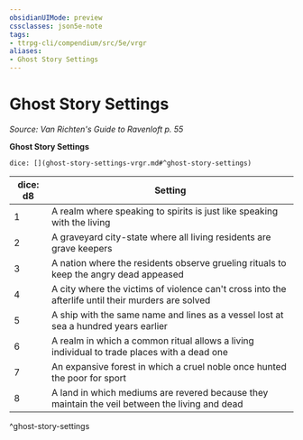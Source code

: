 ```yaml
---
obsidianUIMode: preview
cssclasses: json5e-note
tags:
- ttrpg-cli/compendium/src/5e/vrgr
aliases:
- Ghost Story Settings
---
```

# Ghost Story Settings
*Source: Van Richten's Guide to Ravenloft p. 55* 

**Ghost Story Settings**

`dice: [](ghost-story-settings-vrgr.md#^ghost-story-settings)`

| dice: d8 | Setting |
|----------|---------|
| 1 | A realm where speaking to spirits is just like speaking with the living |
| 2 | A graveyard city-state where all living residents are grave keepers |
| 3 | A nation where the residents observe grueling rituals to keep the angry dead appeased |
| 4 | A city where the victims of violence can't cross into the afterlife until their murders are solved |
| 5 | A ship with the same name and lines as a vessel lost at sea a hundred years earlier |
| 6 | A realm in which a common ritual allows a living individual to trade places with a dead one |
| 7 | An expansive forest in which a cruel noble once hunted the poor for sport |
| 8 | A land in which mediums are revered because they maintain the veil between the living and dead |
^ghost-story-settings